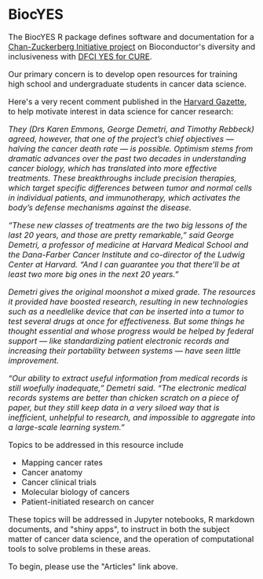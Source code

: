 # BiocYES

<font size=3>

The BiocYES R package defines
software and documentation for a [Chan-Zuckerberg Initiative 
project](https://chanzuckerberg.com/eoss/proposals/bioconductor-sustaining-a-worldwide-community-of-genome-data-scientists/)
on Bioconductor's diversity and inclusiveness with [DFCI YES for CURE](https://www.dfhcc.harvard.edu/research/cancer-disparities/students/yes-for-cure/).  

Our primary concern is to develop open resources for training high school and undergraduate students in cancer data science.

Here's a very recent comment published in the [Harvard Gazette](https://news.harvard.edu/gazette/story/2022/03/bringing-the-cancer-fight-back-down-to-earth), to help motivate interest
in data science for cancer research:

*They (Drs Karen Emmons, George Demetri, and Timothy Rebbeck) agreed, however, that one of the project’s chief objectives — halving the cancer death rate — is possible. Optimism stems from dramatic advances over the past two decades in understanding cancer biology, which has translated into more effective treatments. These breakthroughs include precision therapies, which target specific differences between tumor and normal cells in individual patients, and immunotherapy, which activates the body’s defense mechanisms against the disease.*

*“These new classes of treatments are the two big lessons of the last 20 years, and those are pretty remarkable,” said George Demetri, a professor of medicine at Harvard Medical School and the Dana-Farber Cancer Institute and co-director of the Ludwig Center at Harvard. “And I can guarantee you that there’ll be at least two more big ones in the next 20 years.”*

*Demetri gives the original moonshot a mixed grade. The resources it provided have boosted research, resulting in new technologies such as a needlelike device that can be inserted into a tumor to test several drugs at once for effectiveness. But some things he thought essential and whose progress would be helped by federal support — like standardizing patient electronic records and increasing their portability between systems — have seen little improvement.*

*“Our ability to extract useful information from medical records is still woefully inadequate,” Demetri said. “The electronic medical records systems are better than chicken scratch on a piece of paper, but they still keep data in a very siloed way that is inefficient, unhelpful to research, and impossible to aggregate into a large-scale learning system.”*

Topics to be addressed in this resource include

- Mapping cancer rates
- Cancer anatomy
- Cancer clinical trials
- Molecular biology of cancers
- Patient-initiated research on cancer

These topics will be addressed in Jupyter notebooks, R markdown documents, and "shiny apps", to instruct in
both the subject matter of cancer data science, and the operation
of computational tools to solve problems in these areas.

To begin, please use the "Articles" link above.

</font>

